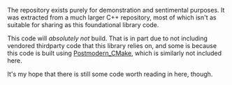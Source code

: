 The repository exists purely for demonstration and sentimental purposes. It was
extracted from a much larger C++ repository, most of which isn't as suitable for
sharing as this foundational library code.

This code will _absolutely not_ build. That is in part due to not including
vendored thirdparty code that this library relies on, and some is because this
code is built using [Postmodern_CMake], which is similarly not included here.

It's my hope that there is still some code worth reading in here, though.

[Postmodern_CMake]: https://github.com/ludumipsum/postmodern_cmake